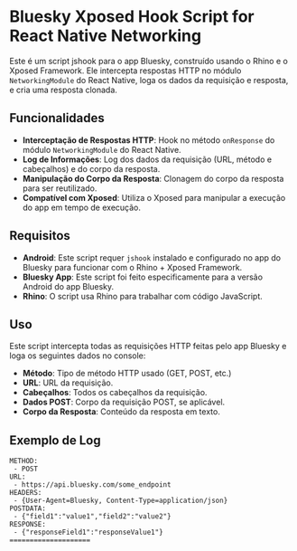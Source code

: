 # Bluesky Xposed Hook Script for React Native Networking

Este é um script jshook para o app Bluesky, construído usando o Rhino e o Xposed Framework. Ele intercepta respostas HTTP no módulo `NetworkingModule` do React Native, loga os dados da requisição e resposta, e cria uma resposta clonada.

## Funcionalidades

- **Interceptação de Respostas HTTP**: Hook no método `onResponse` do módulo `NetworkingModule` do React Native.
- **Log de Informações**: Log dos dados da requisição (URL, método e cabeçalhos) e do corpo da resposta.
- **Manipulação do Corpo da Resposta**: Clonagem do corpo da resposta para ser reutilizado.
- **Compatível com Xposed**: Utiliza o Xposed para manipular a execução do app em tempo de execução.

## Requisitos

- **Android**: Este script requer `jshook` instalado e configurado no app do Bluesky para funcionar com o Rhino + Xposed Framework.
- **Bluesky App**: Este script foi feito especificamente para a versão Android do app Bluesky.
- **Rhino**: O script usa Rhino para trabalhar com código JavaScript.

## Uso

Este script intercepta todas as requisições HTTP feitas pelo app Bluesky e loga os seguintes dados no console:

- **Método**: Tipo de método HTTP usado (GET, POST, etc.)
- **URL**: URL da requisição.
- **Cabeçalhos**: Todos os cabeçalhos da requisição.
- **Dados POST**: Corpo da requisição POST, se aplicável.
- **Corpo da Resposta**: Conteúdo da resposta em texto.

## Exemplo de Log

```plaintext
METHOD:
 - POST
URL:
 - https://api.bluesky.com/some_endpoint
HEADERS:
 - {User-Agent=Bluesky, Content-Type=application/json}
POSTDATA:
 - {"field1":"value1","field2":"value2"}
RESPONSE:
 - {"responseField1":"responseValue1"}
====================
